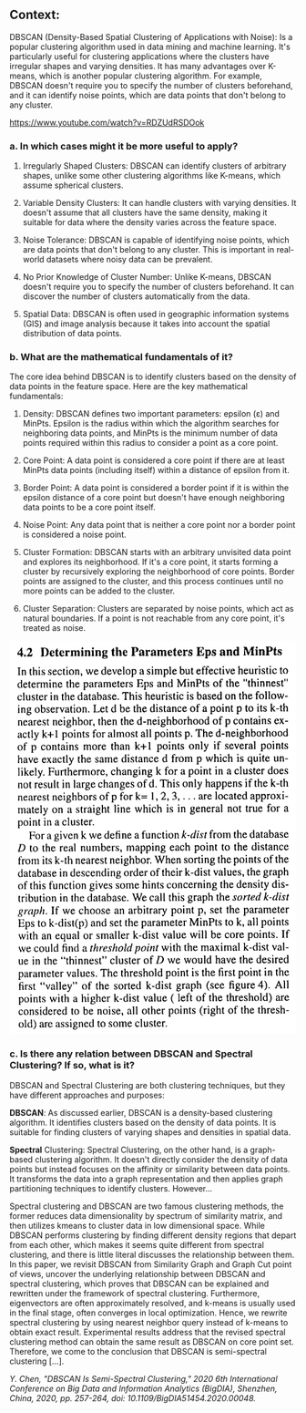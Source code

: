 ## Context:

DBSCAN (Density-Based Spatial Clustering of Applications with Noise): Is a popular clustering algorithm used in data mining and machine learning. It's particularly useful for clustering applications where the clusters have irregular shapes and varying densities. It has many advantages over K-means, which is another popular clustering algorithm. For example, DBSCAN doesn't require you to specify the number of clusters beforehand, and it can identify noise points, which are data points that don't belong to any cluster.

https://www.youtube.com/watch?v=RDZUdRSDOok

### a. In which cases might it be more useful to apply?

1. Irregularly Shaped Clusters: DBSCAN can identify clusters of arbitrary shapes, unlike some other clustering algorithms like K-means, which assume spherical clusters.

2. Variable Density Clusters: It can handle clusters with varying densities. It doesn't assume that all clusters have the same density, making it suitable for data where the density varies across the feature space.

3. Noise Tolerance: DBSCAN is capable of identifying noise points, which are data points that don't belong to any cluster. This is important in real-world datasets where noisy data can be prevalent.

4. No Prior Knowledge of Cluster Number: Unlike K-means, DBSCAN doesn't require you to specify the number of clusters beforehand. It can discover the number of clusters automatically from the data.

5. Spatial Data: DBSCAN is often used in geographic information systems (GIS) and image analysis because it takes into account the spatial distribution of data points.

### b. What are the mathematical fundamentals of it?

The core idea behind DBSCAN is to identify clusters based on the density of data points in the feature space. Here are the key mathematical fundamentals:

1. Density: DBSCAN defines two important parameters: epsilon (ε) and MinPts. Epsilon is the radius within which the algorithm searches for neighboring data points, and MinPts is the minimum number of data points required within this radius to consider a point as a core point.

2. Core Point: A data point is considered a core point if there are at least MinPts data points (including itself) within a distance of epsilon from it.

3. Border Point: A data point is considered a border point if it is within the epsilon distance of a core point but doesn't have enough neighboring data points to be a core point itself.

4. Noise Point: Any data point that is neither a core point nor a border point is considered a noise point.

5. Cluster Formation: DBSCAN starts with an arbitrary unvisited data point and explores its neighborhood. If it's a core point, it starts forming a cluster by recursively exploring the neighborhood of core points. Border points are assigned to the cluster, and this process continues until no more points can be added to the cluster.

6. Cluster Separation: Clusters are separated by noise points, which act as natural boundaries. If a point is not reachable from any core point, it's treated as noise.

![Alt text](image.png)

### c. Is there any relation between DBSCAN and Spectral Clustering? If so, what is it?

DBSCAN and Spectral Clustering are both clustering techniques, but they have different approaches and purposes:

**DBSCAN**: As discussed earlier, DBSCAN is a density-based clustering algorithm. It identifies clusters based on the density of data points. It is suitable for finding clusters of varying shapes and densities in spatial data.

**Spectral** Clustering: Spectral Clustering, on the other hand, is a graph-based clustering algorithm. It doesn't directly consider the density of data points but instead focuses on the affinity or similarity between data points. It transforms the data into a graph representation and then applies graph partitioning techniques to identify clusters. However...

Spectral clustering and DBSCAN are two famous clustering methods, the former reduces data dimensionality by spectrum of similarity matrix, and then utilizes kmeans to cluster data in low dimensional space. While DBSCAN performs clustering by finding different density regions that depart from each other, which makes it seems quite different from spectral clustering, and there is little literal discusses the relationship between them. In this paper, we revisit DBSCAN from Similarity Graph and Graph Cut point of views, uncover the underlying relationship between DBSCAN and spectral clustering, which proves that DBSCAN can be explained and rewritten under the framework of spectral clustering. Furthermore, eigenvectors are often approximately resolved, and k-means is usually used in the final stage, often converges in local optimization. Hence, we rewrite spectral clustering by using nearest neighbor query instead of k-means to obtain exact result. Experimental results address that the revised spectral clustering method can obtain the same result as DBSCAN on core point set. Therefore, we come to the conclusion that DBSCAN is semi-spectral clustering [...].

*Y. Chen, "DBSCAN Is Semi-Spectral Clustering," 2020 6th International Conference on Big Data and Information Analytics (BigDIA), Shenzhen, China, 2020, pp. 257-264, doi: 10.1109/BigDIA51454.2020.00048.*
